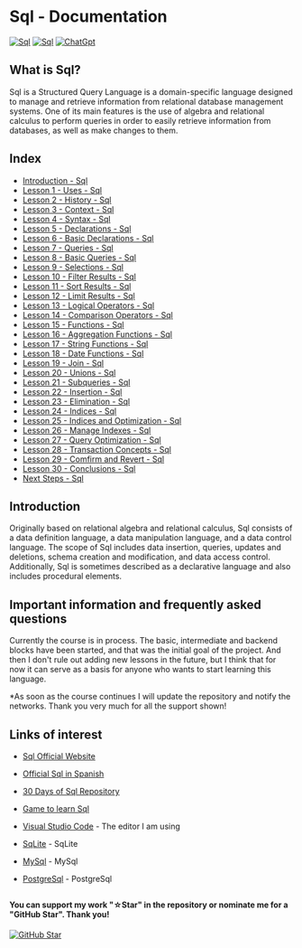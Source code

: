 # Sql - Documentation

[![Sql](https://img.shields.io/badge/MySQL-8.0+-f29221?style=for-the-badge&logo=mysql&logoColor=white&labelColor=101010)](https://mysql.com)
[![Sql](https://img.shields.io/badge/PostgreSQL-16+-699eca?style=for-the-badge&logo=postgresql&logoColor=white&labelColor=101010)](https://postgresql.org)
[![ChatGpt](https://img.shields.io/badge/ChatGPT-GPT--4-7CF178?style=for-the-badge&logo=openai&logoColor=white&labelColor=101010)](https://platform.openai.com)

## What is Sql?

Sql is a Structured Query Language is a domain-specific language designed to manage and retrieve information from relational database management systems. One of its main features is the use of algebra and relational calculus to perform queries in order to easily retrieve information from databases, as well as make changes to them.

## Index

* [Introduction - Sql ](Introduction.sql)
* [Lesson 1 - Uses - Sql ](Uses.sql)
* [Lesson 2 - History - Sql ](History.sql)
* [Lesson 3 - Context - Sql ](Context.sql)
* [Lesson 4 - Syntax - Sql ](Syntax.sql)
* [Lesson 5 - Declarations - Sql](Declarations.sql)
* [Lesson 6 - Basic Declarations - Sql](Basic-Declarations.sql)
* [Lesson 7 - Queries - Sql](Queries.sql)
* [Lesson 8 - Basic Queries - Sql](Basic-Queries.sql)
* [Lesson 9 - Selections - Sql](Selections.sql)
* [Lesson 10 - Filter Results - Sql](Filter-Results.sql)
* [Lesson 11 - Sort Results - Sql](Sort-Results.sql)
* [Lesson 12 - Limit Results - Sql](Limit-Results.sql)
* [Lesson 13 - Logical Operators - Sql](Logical-Operators.sql)
* [Lesson 14 - Comparison Operators - Sql](Comparison-Operators.sql)
* [Lesson 15 - Functions - Sql](Sql-Functions.sql)
* [Lesson 16 - Aggregation Functions - Sql](Aggregation-Functions.sql)
* [Lesson 17 - String Functions - Sql](String-Functions.sql)
* [Lesson 18 - Date Functions - Sql](Date-Functions.sql)
* [Lesson 19 - Join - Sql](Join.sql)
* [Lesson 20 - Unions - Sql](Unions.sql)
* [Lesson 21 - Subqueries - Sql](Subqueries.sql)
* [Lesson 22 - Insertion - Sql](Insertion.sql)
* [Lesson 23 - Elimination - Sql](Elimination.sql)
* [Lesson 24 - Indices - Sql](Indices.sql)
* [Lesson 25 - Indices and Optimization - Sql](Indices-and-Optimizations.sql)
* [Lesson 26 - Manage Indexes - Sql](Manage-Indexes.sql)
* [Lesson 27 - Query Optimization - Sql](Query-Optimization.sql)
* [Lesson 28 - Transaction Concepts - Sql](Transaction-Concepts.sql)
* [Lesson 29 - Comfirm and Revert - Sql](Confirm-and-Revert.sql)
* [Lesson 30 - Conclusions - Sql](Conclusions.sql)
* [Next Steps - Sql](Next-Steps.sql)

## Introduction

Originally based on relational algebra and relational calculus, Sql consists of a data definition language, a data manipulation language, and a data control language. The scope of Sql includes data insertion, queries, updates and deletions, schema creation and modification, and data access control. Additionally, Sql is sometimes described as a declarative language and also includes procedural elements.

## Important information and frequently asked questions

Currently the course is in process. The basic, intermediate and backend blocks have been started, and that was the initial goal of the project. And then I don't rule out adding new lessons in the future, but I think that for now it can serve as a basis for anyone who wants to start learning this language.

*As soon as the course continues I will update the repository and notify the networks.
Thank you very much for all the support shown!

## Links of interest

* [Sql Official Website](https://www.w3schools.com/sql/sql_quickref.asp)

* [Official Sql in Spanish](https://www.w3schools.com/sql/sql_examples.asp)

* [30 Days of Sql Repository](https://github.com/TryGhost/node-sqlite3)

* [Game to learn Sql](https://www.sqlteaching.com/)

* [Visual Studio Code](https://code.visualstudio.com/) - The editor I am using

* [SqLite](https://www.sqlite.org/index.html) - SqLite

* [MySql](https://www.mysql.com/) - MySql

* [PostgreSql](https://www.postgresql.org/) - PostgreSql

##

#### You can support my work "☆Star" in the repository or nominate me for a "GitHub Star". Thank you!

[![GitHub Star](https://img.shields.io/badge/GitHub-Nominar_a_star-yellow?style=for-the-badge&logo=github&logoColor=white&labelColor=101010)](https://stars.github.com/nominate/)
